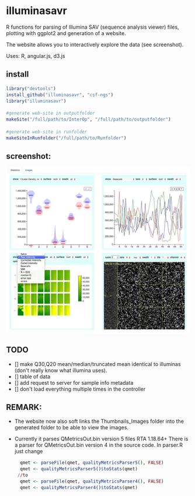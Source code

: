 illuminasavr
============
R functions for parsing of Illumina SAV (sequence analysis viewer) files, plotting with ggplot2 and generation of
a website.

The website allows you to interactively explore the data (see screenshot).

Uses:
R, angular.js, d3.js

install
-------
```R
library("devtools")
install_github("illuminasavr", "csf-ngs")
library("illuminasavr")

#generate web-site in outputfolder
makeSite("/full/path/to/InterOp", "/full/path/to/outputfolder")

#generate web-site in runfolder
makeSiteInRunfolder("/full/path/to/Runfolder")
```

screenshot:
-----------
![Screenshot of interactive angular.js app](https://raw.githubusercontent.com/csf-ngs/illuminasavr/master/doc/screenshot.jpg)

TODO
----
 - [] make Q30,Q20 mean/median/truncated mean identical to illuminas (don't really know what illumina uses).
 - [] table of data
 - [] add request to server for sample info metadata
 - [] don't load everything multiple times in the controller

REMARK:
-------
- The website now also soft links the Thumbnails_Images folder into the generated folder to be able to view the images.

- Currently it parses QMetricsOut.bin version 5 files RTA 1.18.64+
  There is a parser for QMetricsOut.bin version 4 in the source code.
  In parser.R just change 

   ```R
     qmet <- parseFile(qmet, qualityMetricsParser5(), FALSE)
     qmet <- qualityMetricsParser5()$toStats(qmet)
    //to  
     qmet <- parseFile(qmet, qualityMetricsParser4(), FALSE)
     qmet <- qualityMetricsParser4()$toStats(qmet)
   ```







